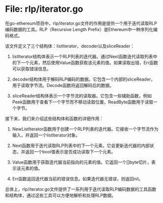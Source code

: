 # File: rlp/iterator.go

在go-ethereum项目中，rlp/iterator.go文件的作用是提供一个用于迭代读取RLP编码数据的工具。RLP（Recursive Length Prefix）是Ethereum中一种序列化编码格式。

该文件定义了三个结构体：listIterator，decoder以及sliceReader：

1. listIterator结构体表示一个RLP列表的迭代器。通过Next函数迭代读取列表中的下一个元素，然后使用Value函数获取该元素的值。如果读取出错，Err函数可以获取错误信息。

2. decoder结构体用于解码RLP编码的数据。它包含一个内部的sliceReader，用于读取字节流。Decode函数将返回解码后的数据。

3. sliceReader结构体表示一个字节流的读取器。它包含一些辅助函数，例如Peek函数用于查看下一个字节而不移动读取位置，ReadByte函数用于读取一个字节。

接下来，我们来介绍这些结构体和函数的详细作用：

1. NewListIterator函数用于创建一个RLP列表的迭代器。它接收一个字节流作为输入，并返回一个listIterator对象。

2. Next函数用于迭代读取RLP列表中的下一个元素。它会更新迭代器的内部状态，并返回一个bool值表示是否成功读取下一个元素。

3. Value函数用于获取迭代器当前指向的元素的值。它返回一个[]byte切片，表示该元素的值。

4. Err函数返回迭代器当前的错误信息。如果迭代器无错误，则返回nil。

总体上，rlp/iterator.go文件提供了一系列用于迭代读取RLP编码数据的工具函数和结构体，通过这些工具可以方便地解析和处理RLP数据。

